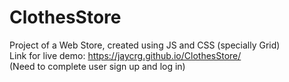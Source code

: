 # ClothesStore
Project of a Web Store, created using JS and CSS (specially Grid)  
Link for live demo: https://jaycrg.github.io/ClothesStore/  
(Need to complete user sign up and log in)
